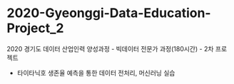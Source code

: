 # 2020-Gyeonggi-Data-Education-Project_2
 2020 경기도 데이터 산업인력 양성과정 - 빅데이터 전문가 과정(180시간) - 2차 프로젝트
- 타이타닉호 생존율 예측을 통한 데이터 전처리, 머신러닝 실습

